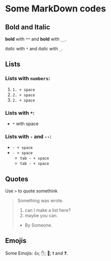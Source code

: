# Some **MarkDown** codes

## Bold and Italic

**bold** with `**` and __bold__ with `__`.

*italic* with `*` and _italic_ with `_`.

## Lists

### Lists with `numbers`:

1. `1. + space`
2. `2. + space`
3. `2. + space`

### Lists with `*`:

* `*` with space

### Lists with `-` and `--`:
- `- + space`
- `- + space`
  - `tab - + space`
  - `tab - + space`

## Quotes
Use `>` to quote somethink
> Something was wrote.
>1. can I make a list here?
>2. maybe you can.
> - By Someone.

## Emojis

Some Emojis: :+1:; :hand:; :punch:; :exclamation: and :question:.

